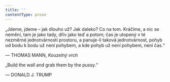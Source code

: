 ```yaml
---
title: ''
contentType: prose
---
```


  

  

  

„Jdeme, jdeme – jak dlouho už? Jak daleko? Co na tom. Kráčíme, a nic se nemění, tam je jako tady, dřív jako teď a potom; čas je utopený v té nezměrné jednotvárnosti prostoru, a panuje-li taková jednotvárnost, pohyb od bodu k bodu už není pohybem, a kde pohyb už není pohybem, není čas.“

— THOMAS MANN, _Kouzelný vrch_

„Build the wall and grab them by the pussy.“

— DONALD J. TRUMP
